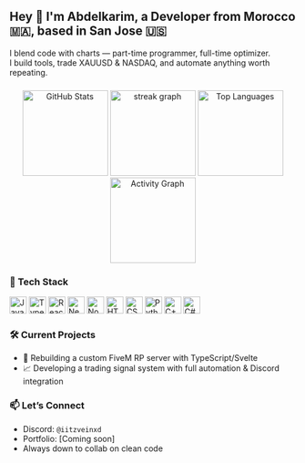 <h2 align="left">Hey 👋 I'm Abdelkarim, a Developer from Morocco 🇲🇦, based in San Jose 🇺🇸</h2>

<p align="left">
  I blend code with charts — part-time programmer, full-time optimizer.<br>
  I build tools, trade XAUUSD & NASDAQ, and automate anything worth repeating.
</p>

###

<div align="center">
  <img src="https://github-readme-stats.vercel.app/api?username=VeinDevTtv&show_icons=true&include_all_commits=true&count_private=true&theme=radical" height="150" alt="GitHub Stats" />
  <img src="https://streak-stats.demolab.com?user=VeinDevTtv&locale=en&mode=weekly&theme=radical&hide_border=false&border_radius=5" height="150" alt="streak graph"  />
  <img src="https://github-readme-stats.vercel.app/api/top-langs?username=VeinDevTtv&layout=compact&langs_count=8&theme=radical" height="150" alt="Top Languages" />
  <img src="https://github-readme-activity-graph.vercel.app/graph?username=VeinDevTtv&theme=redical" height="150" alt="Activity Graph" />
</div>

###

<h3 align="left">🧠 Tech Stack</h3>

<div align="left">
  <img src="https://cdn.jsdelivr.net/gh/devicons/devicon/icons/javascript/javascript-original.svg" height="30" alt="JavaScript" />
  <img src="https://cdn.jsdelivr.net/gh/devicons/devicon/icons/typescript/typescript-original.svg" height="30" alt="TypeScript" />
  <img src="https://cdn.jsdelivr.net/gh/devicons/devicon/icons/react/react-original.svg" height="30" alt="React" />
  <img src="https://cdn.jsdelivr.net/gh/devicons/devicon/icons/nextjs/nextjs-original.svg" height="30" alt="Next.js" />
  <img src="https://cdn.jsdelivr.net/gh/devicons/devicon/icons/nodejs/nodejs-original.svg" height="30" alt="Node.js" />
  <img src="https://cdn.jsdelivr.net/gh/devicons/devicon/icons/html5/html5-original.svg" height="30" alt="HTML5" />
  <img src="https://cdn.jsdelivr.net/gh/devicons/devicon/icons/css3/css3-original.svg" height="30" alt="CSS3" />
  <img src="https://cdn.jsdelivr.net/gh/devicons/devicon/icons/python/python-original.svg" height="30" alt="Python" />
  <img src="https://cdn.jsdelivr.net/gh/devicons/devicon/icons/cplusplus/cplusplus-original.svg" height="30" alt="C++" />
  <img src="https://cdn.jsdelivr.net/gh/devicons/devicon/icons/csharp/csharp-original.svg" height="30" alt="C#" />
</div>

###

<h3 align="left">🛠️ Current Projects</h3>

- 🔧 Rebuilding a custom FiveM RP server with TypeScript/Svelte
- 📈 Developing a trading signal system with full automation & Discord integration  

###

<h3 align="left">📫 Let’s Connect</h3>

- Discord: `@iitzveinxd`  
- Portfolio: [Coming soon]  
- Always down to collab on clean code 
